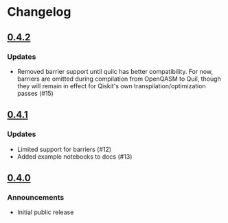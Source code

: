 # Changelog

## [0.4.2](https://github.com/rigetti/qiskit-rigetti/releases/tag/v0.4.2)

### Updates

- Removed barrier support until quilc has better compatibility. For now, barriers are omitted during compilation from OpenQASM to Quil, though they will remain in effect for Qiskit's own transpilation/optimization passes (#15)


## [0.4.1](https://github.com/rigetti/qiskit-rigetti/releases/tag/v0.4.1)

### Updates

- Limited support for barriers (#12)
- Added example notebooks to docs (#13)


## [0.4.0](https://github.com/rigetti/qiskit-rigetti/releases/tag/v0.4.0)

### Announcements

- Initial public release
